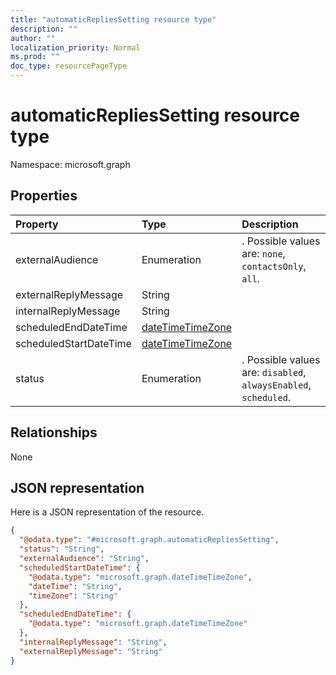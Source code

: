 ```yaml
---
title: "automaticRepliesSetting resource type"
description: ""
author: ""
localization_priority: Normal
ms.prod: ""
doc_type: resourcePageType
---
```


# automaticRepliesSetting resource type


Namespace: microsoft.graph



## Properties
|Property|Type|Description|
|:---|:---|:---|
|externalAudience|Enumeration|. Possible values are: `none`, `contactsOnly`, `all`.|
|externalReplyMessage|String||
|internalReplyMessage|String||
|scheduledEndDateTime|[dateTimeTimeZone](../resources/datetimetimezone.md)||
|scheduledStartDateTime|[dateTimeTimeZone](../resources/datetimetimezone.md)||
|status|Enumeration|. Possible values are: `disabled`, `alwaysEnabled`, `scheduled`.|

## Relationships
None

## JSON representation
Here is a JSON representation of the resource.
<!-- {
  "blockType": "resource",
  "@odata.type": "microsoft.graph.automaticRepliesSetting"
}
-->
``` json
{
  "@odata.type": "#microsoft.graph.automaticRepliesSetting",
  "status": "String",
  "externalAudience": "String",
  "scheduledStartDateTime": {
    "@odata.type": "microsoft.graph.dateTimeTimeZone",
    "dateTime": "String",
    "timeZone": "String"
  },
  "scheduledEndDateTime": {
    "@odata.type": "microsoft.graph.dateTimeTimeZone"
  },
  "internalReplyMessage": "String",
  "externalReplyMessage": "String"
}
```

